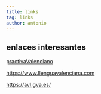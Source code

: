 ```yaml
---
title: links
tag: links
author: antonio
---
```


## enlaces interesantes

[practivaValenciano](https://www.practicavalenciano.es/es/)

https://www.llenguavalenciana.com

https://avl.gva.es/